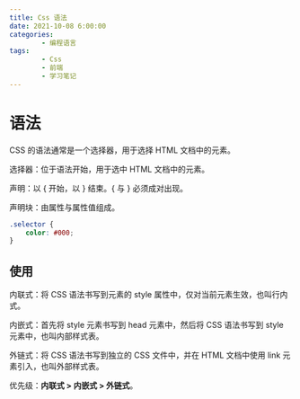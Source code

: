 ```yaml
---
title: Css 语法
date: 2021-10-08 6:00:00
categories:
        - 编程语言
tags:
        - Css
        - 前端
        - 学习笔记
---
```


# 语法

CSS 的语法通常是一个选择器，用于选择 HTML 文档中的元素。

选择器：位于语法开始，用于选中 HTML 文档中的元素。

声明：以 { 开始，以 } 结束。{ 与 } 必须成对出现。

声明块：由属性与属性值组成。

```css
.selector {
	color: #000;
}
```

## 使用

内联式：将 CSS 语法书写到元素的 style 属性中，仅对当前元素生效，也叫行内式。

内嵌式：首先将 style 元素书写到 head 元素中，然后将 CSS 语法书写到 style 元素中，也叫内部样式表。

外链式：将 CSS 语法书写到独立的 CSS 文件中，并在 HTML 文档中使用 link 元素引入，也叫外部样式表。

优先级：**内联式 > 内嵌式 > 外链式**。
